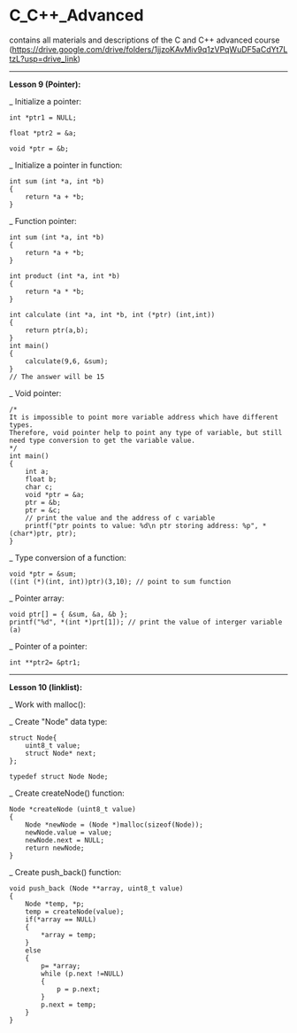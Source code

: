 # C_C++_Advanced
contains all materials and descriptions of the C and C++ advanced course
(https://drive.google.com/drive/folders/1jjzoKAvMiv9q1zVPqWuDF5aCdYt7LtzL?usp=drive_link)

*****************************************************************************************************


**Lesson 9 (Pointer):**

_ Initialize a pointer: 

    int *ptr1 = NULL;

    float *ptr2 = &a;

    void *ptr = &b;

_ Initialize a pointer in function:

    int sum (int *a, int *b)
    {
        return *a + *b;
    }
_ Function pointer:

    int sum (int *a, int *b)
    {
        return *a + *b;
    }
    
    int product (int *a, int *b)
    {
        return *a * *b;
    }
    
    int calculate (int *a, int *b, int (*ptr) (int,int))
    {
        return ptr(a,b);
    }
    int main()
    {
        calculate(9,6, &sum);
    }
    // The answer will be 15
_ Void pointer:
    
    /*
    It is impossible to point more variable address which have different types. 
    Therefore, void pointer help to point any type of variable, but still need type conversion to get the variable value.
    */
    int main()
    {
        int a;
        float b;
        char c;
        void *ptr = &a;
        ptr = &b;
        ptr = &c;
        // print the value and the address of c variable
        printf("ptr points to value: %d\n ptr storing address: %p", *(char*)ptr, ptr);
    }
_ Type conversion of a function:

    void *ptr = &sum;
    ((int (*)(int, int))ptr)(3,10); // point to sum function
_ Pointer array:
    
    void ptr[] = { &sum, &a, &b };
    printf("%d", *(int *)prt[1]); // print the value of interger variable (a)
_ Pointer of a pointer:
    
    int **ptr2= &ptr1;
    
    
    
*****************************************************************************************************
    
**Lesson 10 (linklist):**

_ Work with malloc():

    

_ Create "Node" data type:

    struct Node{
        uint8_t value;
        struct Node* next;
    };
    
    typedef struct Node Node;
    
_ Create createNode() function:

    Node *createNode (uint8_t value)
    {
        Node *newNode = (Node *)malloc(sizeof(Node));
        newNode.value = value;
        newNode.next = NULL;
        return newNode;
    }
_ Create push_back() function:

    void push_back (Node **array, uint8_t value)
    {
        Node *temp, *p;
        temp = createNode(value);
        if(*array == NULL)
        {
            *array = temp;
        }
        else
        {
            p= *array;
            while (p.next !=NULL)
            {
                p = p.next;
            }
            p.next = temp;
        }
    }
